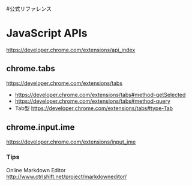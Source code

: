 
#公式リファレンス

# JavaScript APIs
https://developer.chrome.com/extensions/api_index

## chrome.tabs 
https://developer.chrome.com/extensions/tabs

- https://developer.chrome.com/extensions/tabs#method-getSelected
- https://developer.chrome.com/extensions/tabs#method-query
- Tab型 https://developer.chrome.com/extensions/tabs#type-Tab

## chrome.input.ime
https://developer.chrome.com/extensions/input_ime

### Tips
Online Markdown Editor  
http://www.ctrlshift.net/project/markdowneditor/
